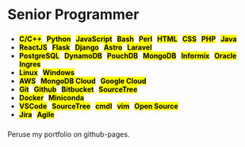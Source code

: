 # **Senior Programmer**

#####

   * **<mark>C/C++</mark> &nbsp; <mark>Python</mark> &nbsp; <mark>JavaScript</mark> &nbsp; <mark>Bash</mark> &nbsp; <mark>Perl</mark> &nbsp; <mark>HTML</mark> &nbsp; <mark>CSS</mark> &nbsp; <mark>PHP</mark> &nbsp; <mark>Java</mark>**
   * **<mark>ReactJS</mark> &nbsp; <mark>Flask</mark> &nbsp; <mark>Django</mark> &nbsp; <mark>Astro</mark> &nbsp; <mark>Laravel**
   * **<mark>PostgreSQL</mark> &nbsp; <mark>DynamoDB</mark> &nbsp; <mark>PouchDB</mark> &nbsp; <mark>MongoDB</mark> &nbsp; <mark>Informix</mark> &nbsp; <mark>Oracle</mark> &nbsp; <mark>Ingres</mark>**
   * **<mark>Linux</mark> &nbsp; <mark>Windows</mark>**
   * **<mark>AWS</mark> &nbsp; <mark>MongoDB Cloud</mark> &nbsp; <mark>Google Cloud</mark>**
   * **<mark>Git</mark> &nbsp; <mark>Github</mark> &nbsp; <mark>Bitbucket</mark> &nbsp; <mark>SourceTree</mark>**
   * **<mark>Docker</mark> &nbsp; <mark>Miniconda</mark>**
   * **<mark>VSCode</mark> &nbsp; <mark>SourceTree</mark> &nbsp; <mark>cmdl</mark> &nbsp; <mark>vim</mark> &nbsp; <mark>Open Source</mark>**
   * **<mark>Jira</mark> &nbsp; <mark>Agile</mark>**


#####

Peruse my portfolio on github-pages.
